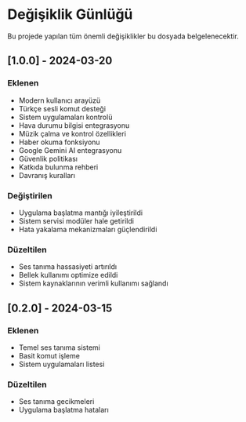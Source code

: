 # Değişiklik Günlüğü

Bu projede yapılan tüm önemli değişiklikler bu dosyada belgelenecektir.

## [1.0.0] - 2024-03-20

### Eklenen
- Modern kullanıcı arayüzü
- Türkçe sesli komut desteği
- Sistem uygulamaları kontrolü
- Hava durumu bilgisi entegrasyonu
- Müzik çalma ve kontrol özellikleri
- Haber okuma fonksiyonu
- Google Gemini AI entegrasyonu
- Güvenlik politikası
- Katkıda bulunma rehberi
- Davranış kuralları

### Değiştirilen
- Uygulama başlatma mantığı iyileştirildi
- Sistem servisi modüler hale getirildi
- Hata yakalama mekanizmaları güçlendirildi

### Düzeltilen
- Ses tanıma hassasiyeti artırıldı
- Bellek kullanımı optimize edildi
- Sistem kaynaklarının verimli kullanımı sağlandı

## [0.2.0] - 2024-03-15

### Eklenen
- Temel ses tanıma sistemi
- Basit komut işleme
- Sistem uygulamaları listesi

### Düzeltilen
- Ses tanıma gecikmeleri
- Uygulama başlatma hataları
